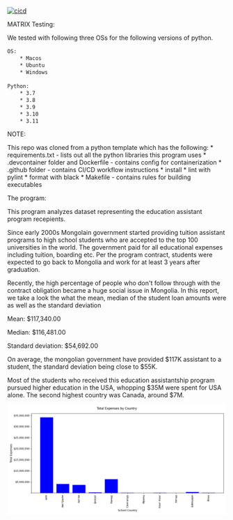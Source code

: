 [![cicd](https://github.com/nogibjj/IDS706_Template_KM632/actions/workflows/python.yml/badge.svg)](https://github.com/nogibjj/IDS706_Template_KM632/actions/workflows/python.yml)

MATRIX Testing: 

We tested with following three OSs for the following versions of python. 

    OS: 
        * Macos 
        * Ubuntu 
        * Windows

    Python: 
        * 3.7
        * 3.8 
        * 3.9
        * 3.10 
        * 3.11


NOTE: 

This repo was cloned from a python template which has the following:
    * requirements.txt - lists out all the python libraries this program uses
    * .devcontainer folder and Dockerfile - contains config for containerization 
    * .github folder - contains CI/CD workflow instructions
        * install 
        * lint with pylint
        * format with black 
    * Makefile - contains rules for building executables



The program:

This program analyzes dataset representing the education assistant program recepients. 

Since early 2000s Mongolain government started providing tuition assistant programs to high school students who are accepted to the top 100 universities in the world. The government paid for all educational expenses including tuition, boarding etc. Per the program contract, students were expected to go back to Mongolia and work for at least 3 years after graduation.

Recently, the high percentage of people who don't follow through with the contract obligation became a huge social issue in Mongolia. In this report, we take a look the what the mean, median of the student loan amounts were as well as the standard deviation

Mean: $117,340.00

Median: $116,481.00

Standard deviation: $54,692.00

On average, the mongolian government have provided $117K assistant to a student, the standard deviation being close to $55K.

Most of the students who received this education assistantship program pursued higher education in the USA, whopping $35M were spent for USA alone. The second highest country was Canada, around $7M.

![Alt Text](total_expenses_by_country.png)